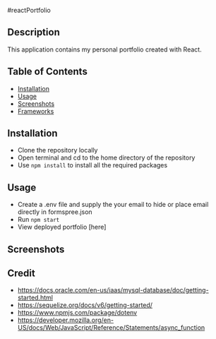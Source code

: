 #reactPortfolio

## Description 
This application contains my personal portfolio created with React. 
## Table of Contents 
- [Installation](#Installation)
- [Usage](#Usage)
- [Screenshots](#Screenshots)
- [Frameworks](#Frameworks)
## Installation
- Clone the repository locally
- Open terminal and cd to the home directory of the repository
- Use `npm install` to install all the required packages 
## Usage 
- Create a .env file and supply the your email to hide or place email directly in formspree.json
- Run `npm start`
- View deployed portfolio [here]
## Screenshots 

## Credit
- https://docs.oracle.com/en-us/iaas/mysql-database/doc/getting-started.html 
- https://sequelize.org/docs/v6/getting-started/ 
- https://www.npmjs.com/package/dotenv 
- https://developer.mozilla.org/en-US/docs/Web/JavaScript/Reference/Statements/async_function 
